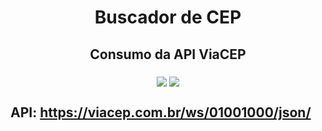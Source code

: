 # <p align="center">Buscador de CEP</p>

## <p align="center">Consumo da API ViaCEP</p>

<div align="center">

<img align="center" src="https://github.com/Solarck/Buscador-de-endereco/blob/main/Assets/imgs/exemplo1.png">

<img align="center" src="https://github.com/Solarck/Buscador-de-endereco/blob/main/Assets/imgs/exemplo2.png">

</div>

## API: https://viacep.com.br/ws/01001000/json/



